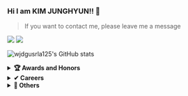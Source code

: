 ### Hi I am KIM JUNGHYUN!! 👋

> If you want to contact me, please leave me a message
<p>
  <a href="https://github.com/wjdgusrla125/" target="_blank"><img src="https://img.shields.io/badge/KimJungHyun-181717?style=flat-square&logo=GitHub&logoColor=white"/></a>
  <a href="mailto:wjdgusrla125@gmail.com" target="_blank"><img src="https://img.shields.io/badge/wjdgusrla125@gmail.com-brightgreen?style=flat-square&logo=Gmail&logoColor=white"/></a>
</p>

![wjdgusrla125's GitHub stats](https://github-readme-stats.vercel.app/api?username=wjdgusrla125&show_icons=true&theme=radical)

<details>
  <summary><b>🏆 Awards and Honors</b></summary>
  <ul>
    <a href="https://www.koreascience.or.kr/article/JAKO202106957202291.pdf" target="_blank">
      ISAAC 2021 BestPaperAward
    </a>
  </ul>
</details>

<details>
  <summary><b>✔ Careers</b></summary>
  <ul>
    <li>
      <a href="http://xicomlab.re.kr/" target="_blank">
        Researcher, Xicom Lab, SKU.
      </a>
    </li>
  </ul>
</details>

<details>
  <summary><b>🚀 Others</b></summary>
  <ul>
    <li>
        NRF Research, Multi-player collaboration XR hair styling synthesis For non-face-to-face hair training suitable for the post-COVID19.
    </li>
  </ul>
</details>
